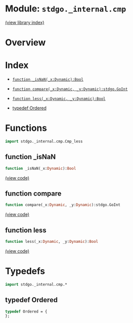 # Module: `stdgo._internal.cmp`

[(view library index)](../../stdgo.md)


# Overview


# Index


- [`function _isNaN(_x:Dynamic):Bool`](<#function-_isnan>)

- [`function compare(_x:Dynamic, _y:Dynamic):stdgo.GoInt`](<#function-compare>)

- [`function less(_x:Dynamic, _y:Dynamic):Bool`](<#function-less>)

- [typedef Ordered](<#typedef-ordered>)

# Functions


```haxe
import stdgo._internal.cmp.Cmp_less
```


## function \_isNaN


```haxe
function _isNaN(_x:Dynamic):Bool
```


[\(view code\)](<./Cmp_less.hx#L2>)


## function compare


```haxe
function compare(_x:Dynamic, _y:Dynamic):stdgo.GoInt
```


[\(view code\)](<./Cmp_less.hx#L2>)


## function less


```haxe
function less(_x:Dynamic, _y:Dynamic):Bool
```


[\(view code\)](<./Cmp_less.hx#L2>)


# Typedefs


```haxe
import stdgo._internal.cmp.*
```


## typedef Ordered


```haxe
typedef Ordered = {
};
```


